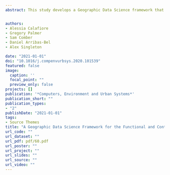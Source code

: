 ```yaml
---
abstract: This study develops a Geographic Data Science framework that transforms the Foursquare check-in locations and user origin-destination flows data into knowledge about the emerging forms and characteristics of cities' neighbourhoods. We employ a longitudinal mobility dataset describing human interactions with Foursquare venues in ten global cities Chicago, Istanbul, Jakarta, London, Los Angeles, New York, Paris, Seoul, Singapore, Tokyo. This social media data provides spatio-temporally referenced digital traces left by human use of urban environments, giving us access to the intangible aspects of urban life, such as people behaviours and preferences. Our framework capitalizes on these new data sources, bringing about a novel Geographic Data Science and human-centered methodological approach. Combining network science – a study area with great promise for the analysis of cities and their structure – with geospatial analysis methods, we model cities as a series of global urban networks. Through a spatially weighted community detection algorithm, we uncover functional neighbourhoods for the ten global cities. Each neighbourhood is linked to hyper-local characterisations of their built environment for the Foursquare venues that compose them, and complemented with a range of measures describing their diversity, morphology and mobility. This information is used in a clustering exercise that uncovers a set of four functional neighbourhood types. Our results enable the profiling and comparison of functional neighbourhoods, based on human dynamics and their contexts, across the sample of global cities. The framework is portable to other geographic contexts where interaction data are available to bind different localities into functional agglomerations, and provide insight into their contextual and human dynamics.


authors:
- Alessia Calafiore 
- Gregory Palmer
- Sam Comber
- Daniel Arribas-Bel
- Alex Singleton

date: "2021-01-01"
doi: "10.1016/j.compenvurbsys.2020.101539"
featured: false
image:
  caption: ''
  focal_point: ""
  preview_only: false
projects: []
publication: '*Computers, Environment and Urban Systems*'
publication_short: ""
publication_types:
- "2"
publishDate: "2021-01-01"
tags:
- Source Themes
title: "A Geographic Data Science Framework for the Functional and Contextual Analysis of Human Dynamics within Global Cities"
url_code: ""
url_dataset: ""
url_pdf: pdf/60.pdf
url_poster: ""
url_project: ""
url_slides: ""
url_source: ""
url_video: ""
---
```


